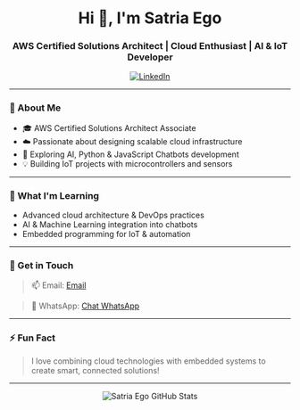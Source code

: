 <h1 align="center">Hi 👋, I'm Satria Ego</h1>
<h3 align="center">AWS Certified Solutions Architect | Cloud Enthusiast | AI & IoT Developer</h3>

<p align="center">
  <a href="www.linkedin.com/in/satriaegovania" target="_blank">
    <img alt="LinkedIn" src="https://img.shields.io/badge/LinkedIn-%230077B5.svg?&style=for-the-badge&logo=linkedin&logoColor=white"/>
  </a>

---

### 🚀 About Me
- 🎓 AWS Certified Solutions Architect Associate  
- ☁️ Passionate about designing scalable cloud infrastructure  
- 🤖 Exploring AI, Python & JavaScript Chatbots development  
- 💡 Building IoT projects with microcontrollers and sensors

---

### 🌱 What I'm Learning
- Advanced cloud architecture & DevOps practices  
- AI & Machine Learning integration into chatbots  
- Embedded programming for IoT & automation

---

### 💬 Get in Touch
> 📫 Email: [Email](mailto:satriaego.21038@mhs.unesa.ac.id)
 
> 📱 WhatsApp: [Chat WhatsApp](https://wa.me/6285708210771) 

---

### ⚡ Fun Fact
> I love combining cloud technologies with embedded systems to create smart, connected solutions!

---

<p align="center">
  <img src="https://github-readme-stats.vercel.app/api?username=satriaego&show_icons=true&theme=radical" alt="Satria Ego GitHub Stats" />
</p>

